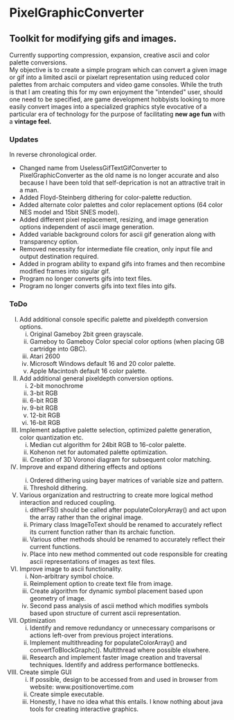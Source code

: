 # PixelGraphicConverter
<h2>Toolkit for modifying gifs and images.</h2>
Currently supporting compression, expansion, creative ascii and color palette conversions.<br>
My objective is to create a simple program which can convert a given image or gif into a limited ascii or pixelart representation using reduced color palettes from archaic computers and video game consoles. While the truth is that I am creating this for my own enjoyment the "intended" user, should one need to be specified, are game development hobbyists looking to more easily convert images into a specialized graphics style evocative of a particular era of technology for the purpose of facilitating <b>new age fun</b> with a <b>vintage feel.</b>

<h3>Updates</h3>
In reverse chronological order.
<ul>
<li>Changed name from UselessGifTextGifConverter to PixelGraphicConverter as the old name is no longer accurate and also because I have been told that self-deprication is not an attractive trait in a man.
<li>Added Floyd-Steinberg dithering for color-palette reduction.</li>
<li>Added alternate color palettes and color replacement options (64 color NES model and 15bit SNES model).</li>
<li>Added different pixel replacement, resizing, and image generation options independent of ascii image generation.</li>
<li>Added variable background colors for ascii gif generation along with transparency option.</li>
<li>Removed necessity for intermediate file creation, only input file and output destination required.</li>
<li>Added in program ability to expand gifs into frames and then recombine modified frames into sigular gif.</li>
<li>Program no longer converts gifs into text files.</li>
<li>Program no longer converts gifs into text files into gifs.</li>
</ul>



<h3>ToDo</h3>
<ol type = "I">
  <li>Add additional console specific palette and pixeldepth conversion options.
    <ol type = "i">
      <li>Original Gameboy 2bit green grayscale.</li>
      <li>Gameboy to Gameboy Color special color options (when placing GB cartridge into GBC).</li>
      <li>Atari 2600 </li>
      <li>Microsoft Windows default 16 and 20 color palette.</li>
      <li>Apple Macintosh default 16 color palette.</li>
    </ol>
  </li>
  <li>Add additional general pixeldepth conversion options.
    <ol type = "i">
      <li>2-bit monochrome</li>
      <li>3-bit RGB</li>
      <li>6-bit RGB</li>
      <li>9-bit RGB</li>
      <li>12-bit RGB</li>
      <li>16-bit RGB</li>
    </ol>
  </li>
  <li>Implement adaptive palette selection, optimized palette generation, color quantization etc.
    <ol type = "i">
      <li>Median cut algorithm for 24bit RGB to 16-color palette.</li>
      <li>Kohenon net for automated palette optimization.</li>
      <li>Creation of 3D Voronoi diagram for subsequent color matching.</li>
    </ol>
  </li>
  <li>Improve and expand dithering effects and options</li>
    <ol type = "i">
      <li>Ordered dithering using bayer matrices of variable size and pattern.</li>
      <li>Threshold dithering.</li>
    </ol>
  </li>
  <li>Various organization and restructring to create more logical method interaction and reduced coupling.
    <ol type = "i">
      <li>ditherFS() should be called after populateColoryArray() and act upon the array rather than the original image.</li>
      <li>Primary class ImageToText should be renamed to accurately reflect its current function rather than its archaic function.</li>
      <li>Various other methods should be renamed to accurately reflect their current functions.</li>
      <li>Place into new method commented out code responsible for creating ascii representations of images as text files.</li>
    </ol>
  </li>
  <li>Improve image to ascii functionality.
    <ol type = "i">
      <li>Non-arbitrary symbol choice.</li>
      <li>Reimplement option to create text file from image.</li>
      <li>Create algorithm for dynamic symbol placement based upon geometry of image.</li>
      <li>Second pass analysis of ascii method which modifies symbols based upon structure of current ascii representation.</li>
    </ol>
  </li>
  <li>Optimization
    <ol type = "i">
      <li>Identify and remove redundancy or unnecessary comparisons or actions left-over from previous project interations.</li>
      <li>Implement multithreading for populateColorArray() and convertToBlockGraphc(). Multithread where possible elswhere.</li>
      <li>Research and implement faster image creation and traversal techniques. Identify and address performance bottlenecks.</li>
    </ol>
  </li>
  <li>Create simple GUI
    <ol type = "i">
      <li>If possible, design to be accessed from and used in browser from website: www.positionovertime.com</li>
      <li>Create simple executable.</li>
      <li>Honestly, I have no idea what this entails. I know nothing about java tools for creating interactive graphics.</li>
    </ol>
  </li>
</ol>
